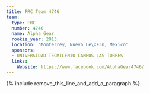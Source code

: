 ```yaml
---
title: FRC Team 4746
team:
  type: FRC
  number: 4746
  name: Alpha Gear
  rookie_year: 2013
  location: "Monterrey, Nuevo Le\xF3n, Mexico"
  sponsors:
  - UNIVERSIDAD TECMILENIO CAMPUS LAS TORRES
  links:
    Website: https://www.facebook.com/AlphaGear4746/
---
```


{% include remove_this_line_and_add_a_paragraph %}